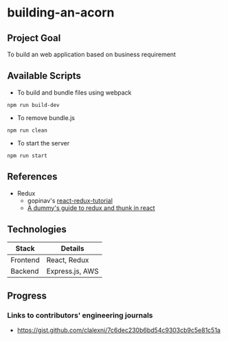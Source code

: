 # building-an-acorn

## Project Goal
To build an web application based on business requirement

## Available Scripts
- To build and bundle files using webpack
```
npm run build-dev
```
- To remove bundle.js
```
npm run clean
```
- To start the server
```
npm run start
```

## References
- Redux
  - gopinav's [react-redux-tutorial](https://github.com/gopinav/React-Redux-Tutorials)
  - [A dummy's guide to redux and thunk in react](https://codepen.io/stowball/post/a-dummy-s-guide-to-redux-and-thunk-in-react)
  
  
## Technologies
|Stack|Details|
|--|--|
|Frontend| React, Redux|
|Backend| Express.js, AWS|

## Progress
### Links to contributors' engineering journals
- https://gist.github.com/clalexni/7c6dec230b6bd54c9303cb9c5e81c51a
